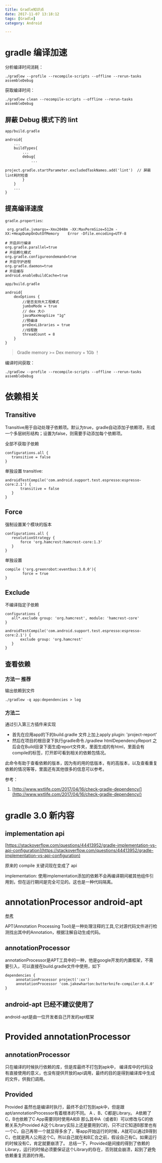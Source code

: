 ```yaml
---
title: Gradle知识点
date: 2017-11-07 13:18:12
tags: [Gradle]
category: Android

---
```


# gradle 编译加速

分析编译时间消耗：

```
./gradlew --profile --recompile-scripts --offline --rerun-tasks assembleDebug
```

获取编译时间：

```
./gradlew clean --recompile-scripts --offline --rerun-tasks assembleDebug
```

## 屏蔽 Debug 模式下的 lint

`app/build.gradle`

```
android{
    ...
    buildTypes{
        ...
        debug{
            ...
            project.gradle.startParameter.excludedTaskNames.add('lint')  // 屏蔽lint耗时检查
        }
    }
    ...
}
```

## 提高编译速度

`gradle.properties`:

```
 org.gradle.jvmargs=-Xmx2048m -XX:MaxPermSize=512m -XX:+HeapDumpOnOutOfMemory    Error -Dfile.encoding=UTF-8

# 开启并行编译
org.gradle.parallel=true
# 开启孵化模式
org.gradle.configureondemand=true
# 开启守护进程
org.gradle.daemon=true
# 开启缓存
android.enableBuildCache=true
```

`app/build.gradle`

```
android{
    dexOptions {
        //是否支持大工程模式 
        jumboMode = true
        // dex 大小
        javaMaxHeapSize "1g"
        //预编译 
        preDexLibraries = true
        //线程数 
        threadCount = 8
    }
}
```

>Gradle memory >= Dex memory + 1Gb ！

编译时间获取：

```
./gradlew --profile --recompile-scripts --offline --rerun-tasks assembleDebug
```

# 依赖相关

## Transitive

Transitive用于自动处理子依赖项。默认为true，gradle自动添加子依赖项，形成一个多层树形结构；设置为false，则需要手动添加每个依赖项。

全部不获取子依赖
```
configurations.all {
   transitive = false
}
```

单独设置 transitive:

```
androidTestCompile('com.android.support.test.espresso:espresso-core:2.1') {
       transitive = false
   }
}
```

## Force

强制设置某个模块的版本

```
configurations.all {
   resolutionStrategy {
       force 'org.hamcrest:hamcrest-core:1.3'
   }
}
```

单独设置

```
compile ('org.greenrobot:eventbus:3.0.0'){
        force = true
}
```

## Exclude

不编译指定子依赖

```
configurations {
   all*.exclude group: 'org.hamcrest', module: 'hamcrest-core'
}
```

```
androidTestCompile('com.android.support.test.espresso:espresso-core:2.1') {
       exclude group: 'org.hamcrest'
   }
}
```

## 查看依赖

### 方法一 推荐

输出依赖到文件

```
./gradlew -q app:dependencies > log
```

### 方法二

通过引入第三方插件来实现

- 首先在应用app的下的build.gradle 文件上加上apply plugin: 'project-report'
- 然后在项目的根目录下执行gradle命令./gradlew htmlDependencyReport 之后会在Build目录下面生成report文件夹，里面生成的有html，里面会有compile的标签，打开即可看到相关的依赖包情况。

此命令有助于查看依赖的版本，因为有的用的低版本，有的高版本，以及查看重复依赖的情况等等，里面还有其他很多的信息可以参考。

参考：

1. [http://www.wxtlife.com/2017/04/16/check-gradle-dependency/](http://www.wxtlife.com/2017/04/16/check-gradle-dependency/)

# gradle 3.0 新内容

## implementation api

[https://stackoverflow.com/questions/44413952/gradle-implementation-vs-api-configuration](https://stackoverflow.com/questions/44413952/gradle-implementation-vs-api-configuration)

原来的 compile 关键词现在变成了 api

implementation: 使用implementation添加的依赖不会再编译期间被其他组件引用到，但在运行期间是完全可见的。这也是一种代码隔离。



# annotationProcessor android-apt

[参考](http://blog.csdn.net/xx326664162/article/details/68490059)

APT(Annotation Processing Tool)是一种处理注释的工具,它对源代码文件进行检测找出其中的Annotation，根据注解自动生成代码。


## annotationProcessor

annotationProcessor是APT工具中的一种，他是google开发的内置框架，不需要引入，可以直接在build.gradle文件中使用，如下

```
dependencies {
     annotationProcessor project(':xx')
     annotationProcessor 'com.jakewharton:butterknife-compiler:8.4.0'
}
```

## android-apt 已经不建议使用了

android-apt是由一位开发者自己开发的apt框架


# Provided annotationProcessor

## annotationProcessor

只在编译的时候执行依赖的库，但是库最终不打包到apk中，
编译库中的代码没有直接使用的意义，也没有提供开放的api调用，最终的目的是得到编译库中生成的文件，供我们调用。

## Provided

Provided 虽然也是编译时执行，最终不会打包到apk中，但是跟apt/annotationProcessor有着根本的不同。
A 、B、C都是Library。 
A依赖了C，B也依赖了C 
App需要同时使用A和B 
那么其中A（或者B）可以修改与C的依赖关系为Provided
A这个Library实际上还是要用到C的，只不过它知道B那里也有一个C，自己再带一个就显得多余了，等app开始运行的时候，A就可以通过B得到C，也就是两人公用这个C。所以自己就在和B汇合之前，假设自己有C。如果运行的时候没有C，肯定就要崩溃了。
总结一下，Provided是间接的得到了依赖的Library，运行的时候必须要保证这个Library的存在，否则就会崩溃，起到了避免依赖重复资源的作用。

